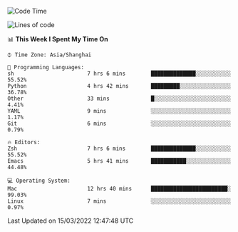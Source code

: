 <!--START_SECTION:waka-->
![Code Time](http://img.shields.io/badge/Code%20Time-658%20hrs%2024%20mins-blue)

![Lines of code](https://img.shields.io/badge/From%20Hello%20World%20I%27ve%20Written-22%20Thousand%20lines%20of%20code-blue)

📊 **This Week I Spent My Time On** 

```text
⌚︎ Time Zone: Asia/Shanghai

💬 Programming Languages: 
sh                       7 hrs 6 mins        ██████████████░░░░░░░░░░░   55.52% 
Python                   4 hrs 42 mins       █████████░░░░░░░░░░░░░░░░   36.78% 
Other                    33 mins             █░░░░░░░░░░░░░░░░░░░░░░░░   4.41% 
YAML                     9 mins              ░░░░░░░░░░░░░░░░░░░░░░░░░   1.17% 
Git                      6 mins              ░░░░░░░░░░░░░░░░░░░░░░░░░   0.79%

🔥 Editors: 
Zsh                      7 hrs 6 mins        ██████████████░░░░░░░░░░░   55.52% 
Emacs                    5 hrs 41 mins       ███████████░░░░░░░░░░░░░░   44.48%

💻 Operating System: 
Mac                      12 hrs 40 mins      ████████████████████████░   99.03% 
Linux                    7 mins              ░░░░░░░░░░░░░░░░░░░░░░░░░   0.97%

```


 Last Updated on 15/03/2022 12:47:48 UTC
<!--END_SECTION:waka-->
